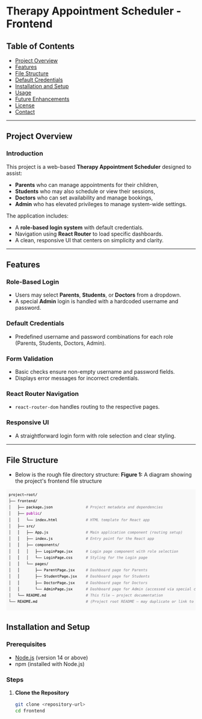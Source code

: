 # Therapy Appointment Scheduler - Frontend

## Table of Contents
- [Project Overview](#project-overview)
- [Features](#features)
- [File Structure](#file-structure)
- [Default Credentials](#default-credentials)
- [Installation and Setup](#installation-and-setup)
- [Usage](#usage)
- [Future Enhancements](#future-enhancements)
- [License](#license)
- [Contact](#contact)

---

## Project Overview

### Introduction
This project is a web-based **Therapy Appointment Scheduler** designed to assist:
- **Parents** who can manage appointments for their children,
- **Students** who may also schedule or view their sessions,
- **Doctors** who can set availability and manage bookings,
- **Admin** who has elevated privileges to manage system-wide settings.

The application includes:
- A **role-based login system** with default credentials.
- Navigation using **React Router** to load specific dashboards.
- A clean, responsive UI that centers on simplicity and clarity.

---

## Features

### Role-Based Login
- Users may select **Parents**, **Students**, or **Doctors** from a dropdown.
- A special **Admin** login is handled with a hardcoded username and password.

### Default Credentials
- Predefined username and password combinations for each role (Parents, Students, Doctors, Admin).

### Form Validation
- Basic checks ensure non-empty username and password fields.
- Displays error messages for incorrect credentials.

### React Router Navigation
- `react-router-dom` handles routing to the respective pages.

### Responsive UI
- A straightforward login form with role selection and clear styling.

---

## File Structure

- Below is the rough file directory structure:
**Figure 1:** A diagram showing the project's frontend file structure

![File Structure](./images/frontend.png)

## Installation and Setup

### Prerequisites
- [Node.js](https://nodejs.org/) (version 14 or above)
- npm (installed with Node.js)

### Steps

1. **Clone the Repository**
   ```bash
   git clone <repository-url>
   cd frontend